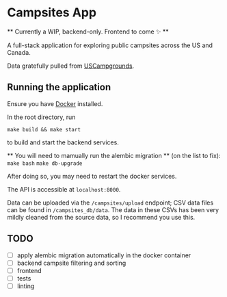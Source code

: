 # Campsites App

** Currently a WIP, backend-only. Frontend to come ✨ **

A full-stack application for exploring public campsites across the US and Canada.

Data gratefully pulled from [USCampgrounds](http://www.uscampgrounds.info/).

## Running the application
Ensure you have [Docker](https://www.docker.com/) installed.

In the root directory, run

`make build && make start`

to build and start the backend services.

** You will need to mamually run the alembic migration ** (on the list to fix):
`make bash`
`make db-upgrade`

After doing so, you may need to restart the docker services.

The API is accessible at `localhost:8000`.

Data can be uploaded via the `/campsites/upload` endpoint; CSV data files can be found in `/campsites_db/data`. The data in these CSVs has been very mildly cleaned from the source data, so I recommend you use this.

## TODO
- [ ] apply alembic migration automatically in the docker container
- [ ] backend campsite filtering and sorting
- [ ] frontend
- [ ] tests
- [ ] linting
